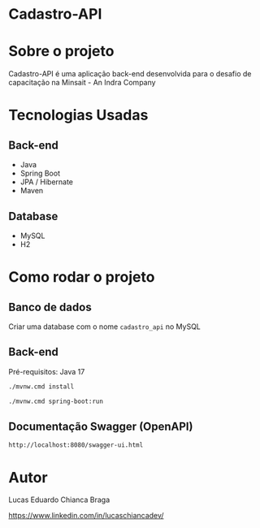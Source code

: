 # Cadastro-API

# Sobre o projeto

Cadastro-API é uma aplicação back-end desenvolvida para o desafio de capacitação na Minsait - An Indra Company

# Tecnologias Usadas
## Back-end
- Java
- Spring Boot
- JPA / Hibernate
- Maven
## Database
- MySQL
- H2
# Como rodar o projeto
## Banco de dados
Criar uma database com o nome `cadastro_api` no MySQL

## Back-end
Pré-requisitos: Java 17
  
```bash
./mvnw.cmd install

./mvnw.cmd spring-boot:run
```

## Documentação Swagger (OpenAPI)
```http://localhost:8080/swagger-ui.html```

# Autor

Lucas Eduardo Chianca Braga

https://www.linkedin.com/in/lucaschiancadev/
